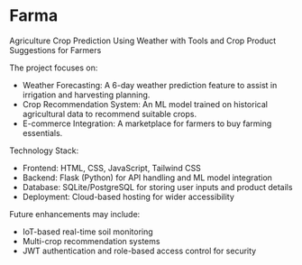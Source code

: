 # Farma
Agriculture Crop Prediction Using Weather with Tools  and Crop Product Suggestions for Farmers

The project focuses on:   
- Weather Forecasting: A 6-day weather prediction feature to assist in irrigation and 
  harvesting planning.   
- Crop Recommendation System: An ML model trained on historical agricultural data to 
  recommend suitable crops.
- E-commerce Integration: A marketplace for farmers to buy farming essentials.

Technology Stack:
  - Frontend: HTML, CSS, JavaScript, Tailwind CSS   
  - Backend: Flask (Python) for API handling and ML model integration   
  - Database: SQLite/PostgreSQL for storing user inputs and product details   
  - Deployment: Cloud-based hosting for wider accessibility   
 
Future enhancements may include:   
 - IoT-based real-time soil monitoring
 - Multi-crop recommendation systems
 - JWT authentication and role-based access control for security  
